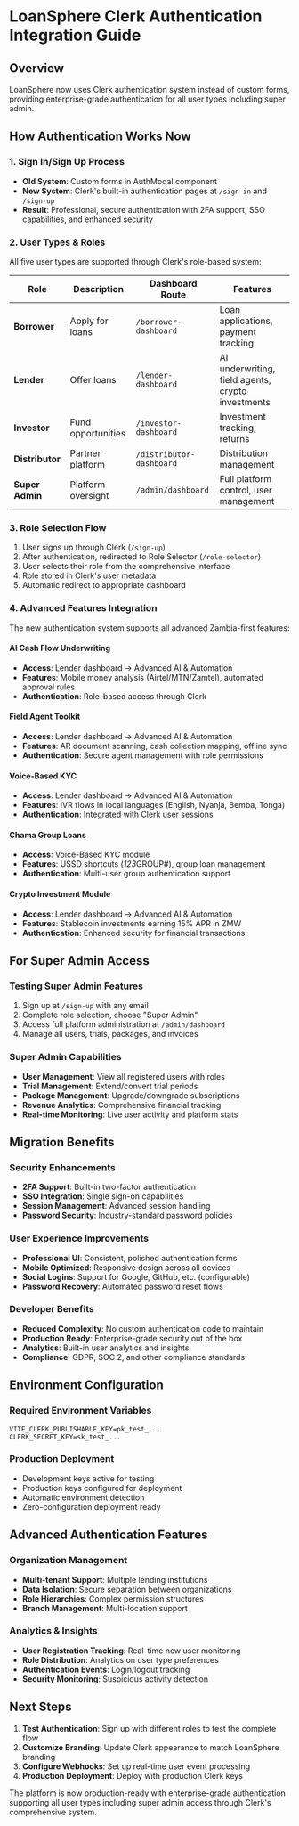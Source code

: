 # LoanSphere Clerk Authentication Integration Guide

## Overview
LoanSphere now uses Clerk authentication system instead of custom forms, providing enterprise-grade authentication for all user types including super admin.

## How Authentication Works Now

### 1. **Sign In/Sign Up Process**
- **Old System**: Custom forms in AuthModal component
- **New System**: Clerk's built-in authentication pages at `/sign-in` and `/sign-up`
- **Result**: Professional, secure authentication with 2FA support, SSO capabilities, and enhanced security

### 2. **User Types & Roles**
All five user types are supported through Clerk's role-based system:

| Role | Description | Dashboard Route | Features |
|------|-------------|----------------|----------|
| **Borrower** | Apply for loans | `/borrower-dashboard` | Loan applications, payment tracking |
| **Lender** | Offer loans | `/lender-dashboard` | AI underwriting, field agents, crypto investments |
| **Investor** | Fund opportunities | `/investor-dashboard` | Investment tracking, returns |
| **Distributor** | Partner platform | `/distributor-dashboard` | Distribution management |
| **Super Admin** | Platform oversight | `/admin/dashboard` | Full platform control, user management |

### 3. **Role Selection Flow**
1. User signs up through Clerk (`/sign-up`)
2. After authentication, redirected to Role Selector (`/role-selector`)
3. User selects their role from the comprehensive interface
4. Role stored in Clerk's user metadata
5. Automatic redirect to appropriate dashboard

### 4. **Advanced Features Integration**
The new authentication system supports all advanced Zambia-first features:

#### AI Cash Flow Underwriting
- **Access**: Lender dashboard → Advanced AI & Automation
- **Features**: Mobile money analysis (Airtel/MTN/Zamtel), automated approval rules
- **Authentication**: Role-based access through Clerk

#### Field Agent Toolkit
- **Access**: Lender dashboard → Advanced AI & Automation  
- **Features**: AR document scanning, cash collection mapping, offline sync
- **Authentication**: Secure agent management with role permissions

#### Voice-Based KYC
- **Access**: Lender dashboard → Advanced AI & Automation
- **Features**: IVR flows in local languages (English, Nyanja, Bemba, Tonga)
- **Authentication**: Integrated with Clerk user sessions

#### Chama Group Loans
- **Access**: Voice-Based KYC module
- **Features**: USSD shortcuts (*123*GROUP#), group loan management
- **Authentication**: Multi-user group authentication support

#### Crypto Investment Module
- **Access**: Lender dashboard → Advanced AI & Automation
- **Features**: Stablecoin investments earning 15% APR in ZMW
- **Authentication**: Enhanced security for financial transactions

## For Super Admin Access

### Testing Super Admin Features
1. Sign up at `/sign-up` with any email
2. Complete role selection, choose "Super Admin"
3. Access full platform administration at `/admin/dashboard`
4. Manage all users, trials, packages, and invoices

### Super Admin Capabilities
- **User Management**: View all registered users with roles
- **Trial Management**: Extend/convert trial periods
- **Package Management**: Upgrade/downgrade subscriptions
- **Revenue Analytics**: Comprehensive financial tracking
- **Real-time Monitoring**: Live user activity and platform stats

## Migration Benefits

### Security Enhancements
- **2FA Support**: Built-in two-factor authentication
- **SSO Integration**: Single sign-on capabilities
- **Session Management**: Advanced session handling
- **Password Security**: Industry-standard password policies

### User Experience Improvements
- **Professional UI**: Consistent, polished authentication forms
- **Mobile Optimized**: Responsive design across all devices
- **Social Logins**: Support for Google, GitHub, etc. (configurable)
- **Password Recovery**: Automated password reset flows

### Developer Benefits
- **Reduced Complexity**: No custom authentication code to maintain
- **Production Ready**: Enterprise-grade security out of the box
- **Analytics**: Built-in user analytics and insights
- **Compliance**: GDPR, SOC 2, and other compliance standards

## Environment Configuration

### Required Environment Variables
```
VITE_CLERK_PUBLISHABLE_KEY=pk_test_...
CLERK_SECRET_KEY=sk_test_...
```

### Production Deployment
- Development keys active for testing
- Production keys configured for deployment
- Automatic environment detection
- Zero-configuration deployment ready

## Advanced Authentication Features

### Organization Management
- **Multi-tenant Support**: Multiple lending institutions
- **Data Isolation**: Secure separation between organizations
- **Role Hierarchies**: Complex permission structures
- **Branch Management**: Multi-location support

### Analytics & Insights
- **User Registration Tracking**: Real-time new user monitoring
- **Role Distribution**: Analytics on user type preferences
- **Authentication Events**: Login/logout tracking
- **Security Monitoring**: Suspicious activity detection

## Next Steps

1. **Test Authentication**: Sign up with different roles to test the complete flow
2. **Customize Branding**: Update Clerk appearance to match LoanSphere branding
3. **Configure Webhooks**: Set up real-time user event processing
4. **Production Deployment**: Deploy with production Clerk keys

The platform is now production-ready with enterprise-grade authentication supporting all user types including super admin access through Clerk's comprehensive system.